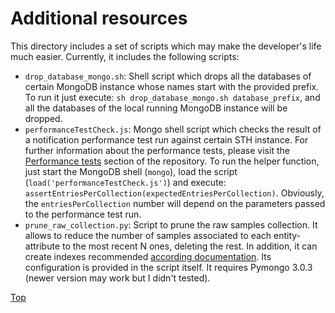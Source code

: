 # <a id="section0"></a> Additional resources

This directory includes a set of scripts which may make the developer's life much easier. Currently, it includes the
following scripts:

-   `drop_database_mongo.sh`: Shell script which drops all the databases of certain MongoDB instance whose names start
    with the provided prefix. To run it just execute: `sh drop_database_mongo.sh database_prefix`, and all the databases
    of the local running MongoDB instance will be dropped.
-   `performanceTestCheck.js`: Mongo shell script which checks the result of a notification performance test run against
    certain STH instance. For further information about the performance tests, please visit the
    [Performance tests](../test/performance/README.md) section of the repository. To run the helper function, just start
    the MongoDB shell (`mongo`), load the script (`load('performanceTestCheck.js')`) and execute:
    `assertEntriesPerCollection(expectedEntriesPerCollection)`. Obviously, the `entriesPerCollection` number will depend
    on the parameters passed to the performance test run.
-   `prune_raw_collection.py`: Script to prune the raw samples collection. It allows to reduce the number of samples
    associated to each entity-attribute to the most recent N ones, deleting the rest. In addition, it can create indexes
    recommended [according documentation](../doc/manuals/db_indexes.md). Its configuration is provided in the script
    itself. It requires Pymongo 3.0.3 (newer version may work but I didn't tested).

[Top](#section0)
